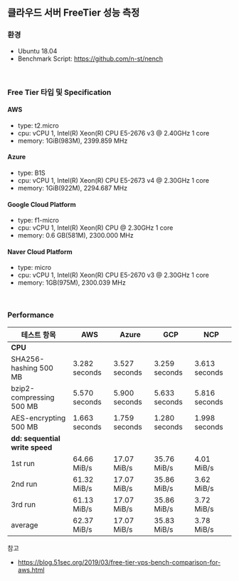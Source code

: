## 클라우드 서버 FreeTier 성능 측정

### 환경

- Ubuntu 18.04
- Benchmark Script: https://github.com/n-st/nench

<br />

### Free Tier 타입 및 Specification

#### AWS

- type: t2.micro
- cpu: vCPU 1, Intel(R) Xeon(R) CPU E5-2676 v3 @ 2.40GHz 1 core
- memory: 1GiB(983M), 2399.859 MHz

#### Azure

- type: B1S
- cpu: vCPU 1, Intel(R) Xeon(R) CPU E5-2673 v4 @ 2.30GHz 1 core
- memory: 1GiB(922M), 2294.687 MHz

#### Google Cloud Platform

- type: f1-micro
- cpu: vCPU 1, Intel(R) Xeon(R) CPU @ 2.30GHz 1 core
- memory: 0.6 GB(581M), 2300.000 MHz

#### Naver Cloud Platform

- type: micro
- cpu: vCPU 1, Intel(R) Xeon(R) CPU E5-2670 v3 @ 2.30GHz 1 core
- memory: 1GB(975M), 2300.039 MHz

<br />

### Performance

| 테스트 항목                    | AWS           | Azure         | GCP           | NCP           |
| ------------------------------ | ------------- | ------------- | ------------- | ------------- |
| **CPU**                        |
| SHA256-hashing 500 MB          | 3.282 seconds | 3.527 seconds | 3.259 seconds | 3.613 seconds |
| bzip2-compressing 500 MB       | 5.570 seconds | 5.900 seconds | 5.633 seconds | 5.816 seconds |
| AES-encrypting 500 MB          | 1.663 seconds | 1.759 seconds | 1.280 seconds | 1.998 seconds |
| **dd: sequential write speed** |
| 1st run                        | 64.66 MiB/s   | 17.07 MiB/s   | 35.76 MiB/s   | 4.01 MiB/s    |
| 2nd run                        | 61.32 MiB/s   | 17.07 MiB/s   | 35.86 MiB/s   | 3.62 MiB/s    |
| 3rd run                        | 61.13 MiB/s   | 17.07 MiB/s   | 35.86 MiB/s   | 3.72 MiB/s    |
| average                        | 62.37 MiB/s   | 17.07 MiB/s   | 35.83 MiB/s   | 3.78 MiB/s    |

참고

- https://blog.51sec.org/2019/03/free-tier-vps-bench-comparison-for-aws.html

